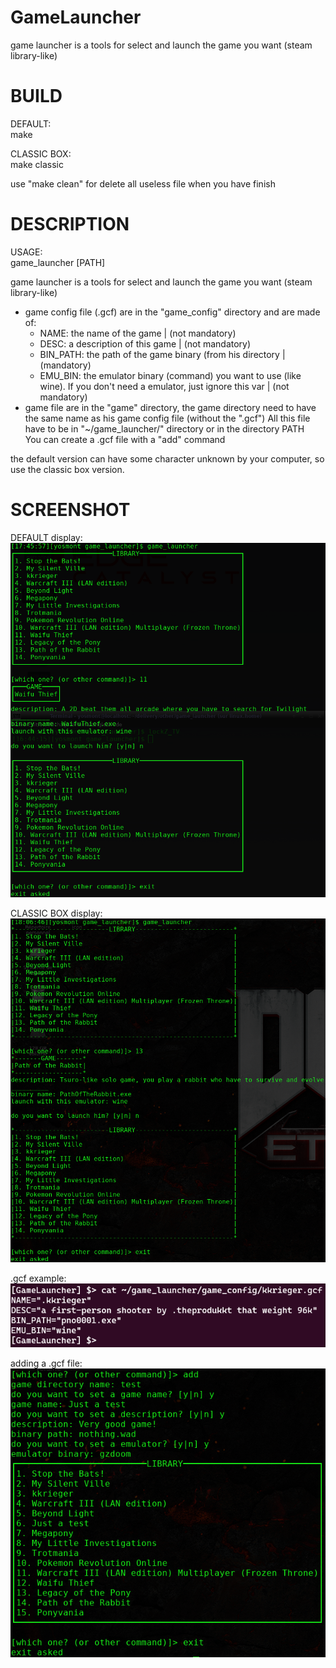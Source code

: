 # GameLauncher
game launcher is a tools for select and launch the game you want (steam library-like)

# BUILD
DEFAULT:\
  make

CLASSIC BOX:\
  make classic
  
use "make clean" for delete all useless file when you have finish

# DESCRIPTION
USAGE:\
  game_launcher [PATH]

game launcher is a tools for select and launch the game you want (steam library-like)
  - game config file (.gcf) are in the "game_config" directory and are made of:
    - NAME: the name of the game | (not mandatory)
    - DESC: a description of this game | (not mandatory)
    - BIN_PATH: the path of the game binary (from his directory | (mandatory)
    - EMU_BIN: the emulator binary (command) you want to use (like wine). If you don't need a emulator, just ignore this var | (not mandatory)
  - game file are in the "game" directory, the game directory need to have the same name as his game config file (without the ".gcf")
All this file have to be in "~/game_launcher/" directory or in the directory PATH\
You can create a .gcf file with a "add" command

the default version can have some character unknown by your computer, so use the classic box version.

# SCREENSHOT
DEFAULT display:\
![DEFAULT display screenshot](screenshot/better.png)

CLASSIC BOX display:\
![CLASSIC BOX display screenshot](screenshot/classic.png)

.gcf example:\
![cat of a gcf screenshot](screenshot/gcfexample.png)

adding a .gcf file:\
![adding a .gcf file screenshot](screenshot/add.png)
